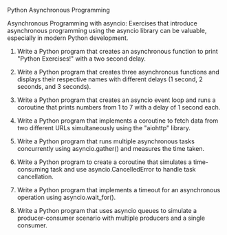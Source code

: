 Python Asynchronous Programming

Asynchronous Programming with asyncio: Exercises that introduce asynchronous programming using the asyncio library can be valuable, especially in modern Python development.

1. Write a Python program that creates an asynchronous function to print "Python Exercises!" with a two second delay.

2. Write a Python program that creates three asynchronous functions and displays their respective names with different delays (1 second, 2 seconds, and 3 seconds).

3. Write a Python program that creates an asyncio event loop and runs a coroutine that prints numbers from 1 to 7 with a delay of 1 second each.

4. Write a Python program that implements a coroutine to fetch data from two different URLs simultaneously using the "aiohttp" library.

5. Write a Python program that runs multiple asynchronous tasks concurrently using asyncio.gather() and measures the time taken.

6. Write a Python program to create a coroutine that simulates a time-consuming task and use asyncio.CancelledError to handle task cancellation.

7. Write a Python program that implements a timeout for an asynchronous operation using asyncio.wait_for().

8. Write a Python program that uses asyncio queues to simulate a producer-consumer scenario with multiple producers and a single consumer.